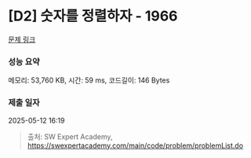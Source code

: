 # [D2] 숫자를 정렬하자 - 1966 

[문제 링크](https://swexpertacademy.com/main/code/problem/problemDetail.do?contestProbId=AV5PrmyKAWEDFAUq) 

### 성능 요약

메모리: 53,760 KB, 시간: 59 ms, 코드길이: 146 Bytes

### 제출 일자

2025-05-12 16:19



> 출처: SW Expert Academy, https://swexpertacademy.com/main/code/problem/problemList.do